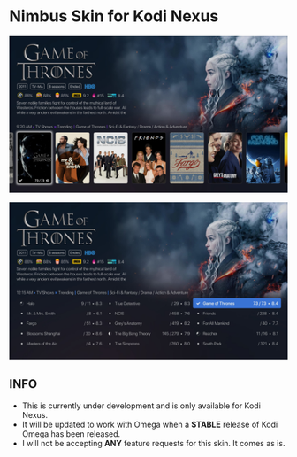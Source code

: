# Nimbus Skin for Kodi Nexus

  ![Viewtypes](resources/images/flix.jpg)

  ![Viewtypes](resources/images/flixlist.jpg)


## INFO

- This is currently under development and is only available for Kodi Nexus.
- It will be updated to work with Omega when a **STABLE** release of Kodi Omega has been released.
- I will not be accepting **ANY** feature requests for this skin. It comes as is.
